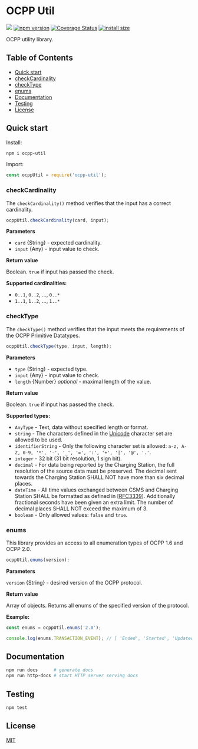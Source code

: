 # OCPP Util

![](https://github.com/romfrolov/ocpp-util/workflows/build/badge.svg) [![npm version](https://badge.fury.io/js/ocpp-util.svg)](https://badge.fury.io/js/ocpp-util) [![Coverage Status](https://coveralls.io/repos/github/romfrolov/ocpp-util/badge.svg?branch=master)](https://coveralls.io/github/romfrolov/ocpp-util?branch=master) [![install size](https://packagephobia.now.sh/badge?p=ocpp-util)](https://packagephobia.now.sh/result?p=ocpp-util)

OCPP utility library.

## Table of Contents

- [Quick start](#quick-start)
 - [checkCardinality](#checkcardinality)
 - [checkType](#checkType)
 - [enums](#enums)
- [Documentation](#documentation)
- [Testing](#testing)
- [License](#license)

## Quick start

Install:

```bash
npm i ocpp-util
```

Import:

```js
const ocppUtil = require('ocpp-util');
```

### checkCardinality

The `checkCardinality()` method verifies that the input has a correct cardinality.

```js
ocppUtil.checkCardinality(card, input);
```

**Parameters**

- `card` {String} - expected cardinality.
- `input` {Any} - input value to check.

**Return value**

Boolean. `true` if input has passed the check.

**Supported cardinalities:**
- `0..1`, `0..2`, ..., `0..*`
- `1..1`, `1..2`, ..., `1..*`

### checkType

The `checkType()` method verifies that the input meets the requirements of the OCPP Primitive Datatypes.

```js
ocppUtil.checkType(type, input, length);
```

**Parameters**

- `type` {String} - expected type.
- `input` {Any} - input value to check.
- `length` {Number} *optional* - maximal length of the value.

**Return value**

Boolean. `true` if input has passed the check.

**Supported types:**
- `AnyType` - Text, data without specified length or format.
- `string` - The characters defined in the [Unicode](http://www.unicode.org/versions/Unicode10.0.0/) character set are allowed to be used.
- `identifierString` - Only the following character set is allowed: `a-z, A-Z, 0-9, '*', '-', '_', '=', ':', '+', '|', '@', '.'`.
- `integer` - 32 bit (31 bit resolution, 1 sign bit).
- `decimal` - For data being reported by the Charging Station, the full resolution of the source data must be
preserved. The decimal sent towards the Charging Station SHALL NOT have more than six
decimal places.
- `dateTime` - All time values exchanged between CSMS and Charging Station SHALL be formatted as
defined in [[RFC3339]](https://tools.ietf.org/html/rfc3339). Additionally fractional seconds have been given an extra limit. The
number of decimal places SHALL NOT exceed the maximum of 3.
- `boolean` - Only allowed values: `false` and `true`.

### enums

This library provides an access to all enumeration types of OCPP 1.6 and OCPP 2.0.

```js
ocppUtil.enums(version);
```

**Parameters**

`version` {String} - desired version of the OCPP protocol.

**Return value**

Array of objects. Returns all enums of the specified version of the protocol.

**Example:**

```js
const enums = ocppUtil.enums('2.0');

console.log(enums.TRANSACTION_EVENT); // [ 'Ended', 'Started', 'Updated' ]
```

## Documentation

```bash
npm run docs      # generate docs
npm run http-docs # start HTTP server serving docs
```

## Testing

```bash
npm test
```

## License

[MIT](./LICENSE)

